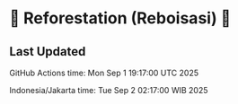 
# 🌳 Reforestation (Reboisasi) 🌲

## Last Updated

GitHub Actions time: Mon Sep  1 19:17:00 UTC 2025

Indonesia/Jakarta time: Tue Sep  2 02:17:00 WIB 2025
